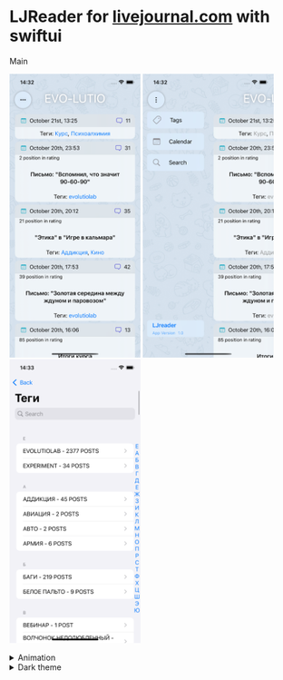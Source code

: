 # LJReader for <a href="https://www.livejournal.com/">livejournal.com</a> with swiftui

Main
<p float="left">
  <img src="https://raw.githubusercontent.com/AnthonyJustt/LJReader/main/screens/main.png" height="500 /">
  <img src="https://raw.githubusercontent.com/AnthonyJustt/LJReader/main/screens/menu.png" height="500 /">
  <img src="https://raw.githubusercontent.com/AnthonyJustt/LJReader/main/screens/tags.png" height="500 /">
</p>

<details><summary>Animation</summary>
<p float="left">
  https://github.com/AnthonyJustt/LJReader/blob/main/screens/app-light.mp4
</p>
</details>

<details><summary>Dark theme</summary>
<p float="left">
  <img src="https://raw.githubusercontent.com/AnthonyJustt/LJReader/main/screens/main-dark.png" height="500 /">
  <img src="https://raw.githubusercontent.com/AnthonyJustt/LJReader/main/screens/menu-dark.png" height="500 /">
  <img src="https://raw.githubusercontent.com/AnthonyJustt/LJReader/main/screens/tags-dark.png" height="500 /">
</p>
</details>
